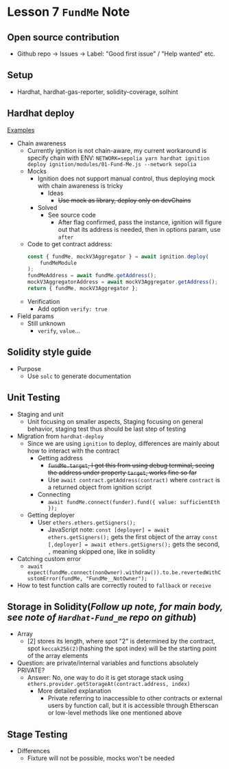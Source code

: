 # Lesson 7 `FundMe` Note

## Open source contribution
- Github repo -> Issues -> Label: "Good first issue" / "Help wanted" etc.

## Setup

-   Hardhat, hardhat-gas-reporter, solidity-coverage, solhint

## Hardhat deploy

[Examples](https://github.com/NomicFoundation/hardhat-ignition-examples)

-   Chain awareness
    -   Currently ignition is not chain-aware, my current workaround is specify chain with ENV: `NETWORK=sepolia yarn hardhat ignition deploy ignition/modules/01-Fund-Me.js --network sepolia`
    -   Mocks
        -   Ignition does not support manual control, thus deploying mock with chain awareness is tricky
            -   Ideas
                -   ~~Use mock as library, deploy only on devChains~~
        -   Solved
            -   See source code
                -   After flag confirmed, pass the instance, ignition will figure out that its address is needed, then in options param, use `after`
    -   Code to get contract address:
        ```javascript
        const { fundMe, mockV3Aggregator } = await ignition.deploy(
			fundMeModule
		);
		fundMeAddress = await fundMe.getAddress();
		mockV3AggregatorAddress = await mockV3Aggregator.getAddress();
		return { fundMe, mockV3Aggregator };
        ```
    -   Verification
        -   Add option `verify: true`
-   Field params
    -   Still unknown
        -   `verify`, `value`...

## Solidity style guide

-   Purpose
    -   Use `solc` to generate documentation

## Unit Testing

-   Staging and unit
    -   Unit focusing on smaller aspects, Staging focusing on general behavior, staging test thus should be last step of testing
-   Migration from `hardhat-deploy`
    -   Since we are using `ignition` to deploy, differences are mainly about how to interact with the contract
        -   Getting address
            -   ~~`fundMe.target`, I got this from using debug terminal, seeing the address under property `target`, works fine so far~~
            - Use `await contract.getAddress(contract)` where `contract` is a returned object from ignition script
        -   Connecting
            -   `await fundMe.connect(funder).fund({ value: sufficientEth });`
    -   Getting deployer
        -   User `ethers.ethers.getSigners();`
            -   JavaScript note: `const [deployer] = await ethers.getSigners();` gets the first object of the array `const [,deployer] = await ethers.getSigners();` gets the second, `,` meaning skipped one, like in solidity
-   Catching custom error
    -   `await expect(fundMe.connect(nonOwner).withdraw()).to.be.revertedWithCustomError(fundMe, "FundMe__NotOwner");`
-   How to test function calls are correctly routed to `fallback` or `receive`

## Storage in Solidity(_Follow up note, for main body, see note of `Hardhat-Fund_me` repo on github_)

-   Array
    -   [2] stores its length, where spot "2" is determined by the contract, spot `keccak256(2)`(hashing the spot index) will be the starting point of the array elements
-   Question: are private/internal variables and functions absolutely PRIVATE?
    -   Answer: No, one way to do it is get storage stack using `ethers.provider.getStorageAt(contract.address, index)`
        -   More detailed explanation
            -   Private referring to inaccessible to other contracts or external users by function call, but it is accessible through Etherscan or low-level methods like one mentioned above

## Stage Testing
- Differences
    - Fixture will not be possible, mocks won't be needed